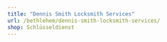 ```yaml
---
title: "Dennis Smith Locksmith Services"
url: /bethlehem/dennis-smith-locksmith-services/
shop: Schlüsseldienst
---
```

